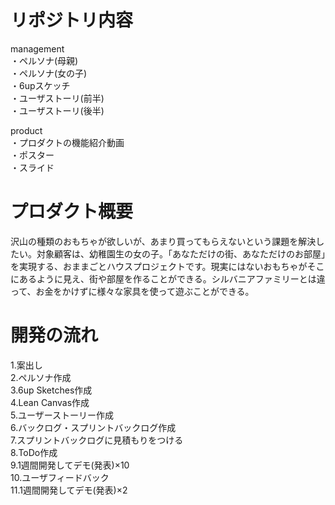 # リポジトリ内容  
management  
・ペルソナ(母親)  
・ペルソナ(女の子)  
・6upスケッチ  
・ユーザストーリ(前半)  
・ユーザストーリ(後半)  

product  
・プロダクトの機能紹介動画  
・ポスター  
・スライド  

# プロダクト概要
沢山の種類のおもちゃが欲しいが、あまり買ってもらえないという課題を解決したい。対象顧客は、幼稚園生の女の子。「あなただけの街、あなただけのお部屋」を実現する、おままごとハウスプロジェクトです。現実にはないおもちゃがそこにあるように見え、街や部屋を作ることができる。シルバニアファミリーとは違って、お金をかけずに様々な家具を使って遊ぶことができる。  

# 開発の流れ  
1.案出し  
2.ペルソナ作成  
3.6up Sketches作成  
4.Lean Canvas作成  
5.ユーザーストーリー作成  
6.バックログ・スプリントバックログ作成  
7.スプリントバックログに見積もりをつける  
8.ToDo作成  
9.1週間開発してデモ(発表)×10  
10.ユーザフィードバック  
11.1週間開発してデモ(発表)×2